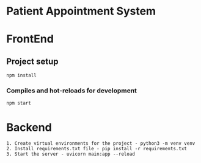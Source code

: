 # Patient Appointment System

# FrontEnd

## Project setup
```
npm install
```

### Compiles and hot-reloads for development
```
npm start
```

# Backend
```
1. Create virtual environments for the project - python3 -m venv venv
2. Install requirements.txt file - pip install -r requirements.txt
3. Start the server - uvicorn main:app --reload
